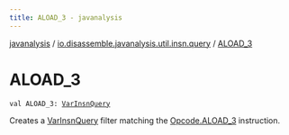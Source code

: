 ```yaml
---
title: ALOAD_3 - javanalysis
---
```


[javanalysis](../index.html) / [io.disassemble.javanalysis.util.insn.query](index.html) / [ALOAD_3](./-a-l-o-a-d_3.html)

# ALOAD_3

`val ALOAD_3: `[`VarInsnQuery`](-var-insn-query/index.html)

Creates a [VarInsnQuery](-var-insn-query/index.html) filter matching the [Opcode.ALOAD_3](#) instruction.

